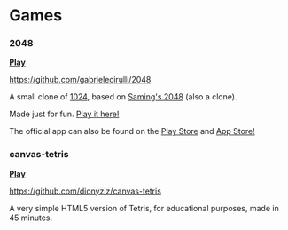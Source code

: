 # Games



### 2048

[**Play**](/2048/index.html ':ignore')

https://github.com/gabrielecirulli/2048

A small clone of [1024](https://play.google.com/store/apps/details?id=com.veewo.a1024), based on [Saming's 2048](http://saming.fr/p/2048/) (also a clone).

Made just for fun. [Play it here!](http://gabrielecirulli.github.io/2048/)

The official app can also be found on the [Play Store](https://play.google.com/store/apps/details?id=com.gabrielecirulli.app2048) and [App Store!](https://itunes.apple.com/us/app/2048-by-gabriele-cirulli/id868076805)




### canvas-tetris

[**Play**](/canvas-tetris/index.html ':ignore')


https://github.com/dionyziz/canvas-tetris

A very simple HTML5 version of Tetris, for educational purposes, made in 45 minutes.